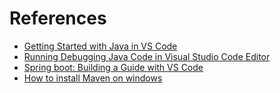 # References
* [Getting Started with Java in VS Code](https://code.visualstudio.com/docs/java/java-tutorial)
* [Running Debugging Java Code in Visual Studio Code Editor](https://www.youtube.com/watch?v=bZgAyHs4ml4)
* [Spring boot: Building a Guide with VS Code](https://spring.io/guides/gs/guides-with-vscode/)
* [How to install Maven on windows](https://www.javatpoint.com/how-to-install-maven)